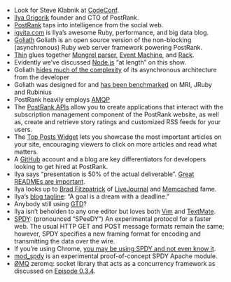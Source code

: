 *   Look for Steve Klabnik at [CodeConf](http://codeconf.com/).
*   [Ilya Grigorik](https://twitter.com/#!/igrigorik) founder and CTO of PostRank.
*   [PostRank](http://www.postrank.com/) taps into intelligence from the social web.
*   [igvita.com](http://igvita.com) is Ilya’s awesome Ruby, performance, and big data blog.
*   [Goliath](http://goliath.io) Goliath is an open source version of the non-blocking (asynchronous) Ruby web server framework powering PostRank.
*   [Thin](http://code.macournoyer.com/thin/) glues together [Mongrel parser](http://www.zedshaw.com/tips/ragel_state_charts.html), [Event Machine](http://rubyeventmachine.com/), and [Rack](http://rack.rubyforge.org/).
*   Evidently we’ve discussed [Node.js](http://nodejs.org) “at length” on this show.
*   Goliath [hides much of the complexity](http://postrank-labs.github.com/goliath/doc/index.html#Getting_Started:_Hello_World) of its asynchronous architecture from the developer
*   Goliath was designed for and [has been benchmarked](http://postrank-labs.github.com/goliath/#gist-845866) on MRI, JRuby and Rubinius
*   PostRank heavily employs [AMQP](http://www.amqp.org/confluence/display/AMQP/Advanced+Message+Queuing+Protocol)
*   The [PostRank APIs](http://www.postrank.com/developers/api) allow you to create applications that interact with the subscription management component of the PostRank website, as well as, create and retrieve story ratings and customized RSS feeds for your users.
*   The [Top Posts Widget](http://labs.postrank.com/top_posts) lets you showcase the most important articles on your site, encouraging viewers to click on more articles and read what matters.
*   A [GitHub](http://github.com) account and a blog are key differentiators for developers looking to get hired at PostRank.
*   Ilya says “presentation is 50% of the actual deliverable”. [Great READMEs are important](http://thechangelog.com/post/3032074343/top-ten-reasons-why-i-wont-use-your-open-source-project).
*   Ilya looks up to [Brad Fitzpatrick](http://en.wikipedia.org/wiki/Brad_Fitzpatrick) of [LiveJournal](http://en.wikipedia.org/wiki/LiveJournal) and [Memcached](http://en.wikipedia.org/wiki/Memcached) fame.
*   Ilya’s [blog tagline](http://igvita.com/): “A goal is a dream with a deadline.”
*   Anybody still using [GTD](http://www.davidco.com/what_is_gtd.php)?
*   Ilya isn’t beholden to any one editor but loves both [Vim](http://vimgolf.com/) and [TextMate](http://macromates.com/).
*   [SPDY](http://www.chromium.org/spdy): (pronounced “SPeeDY”) An experimental protocol for a faster web. The usual HTTP GET and POST message formats remain the same; however, SPDY specifies a new framing format for encoding and transmitting the data over the wire.
*   If you’re using Chrome, [you may be using SPDY and not even know it](http://groups.google.com/group/spdy-dev/browse_thread/thread/4c2396ecbc36b1c4).
*   [mod_spdy](http://code.google.com/p/mod-spdy/) is an experimental proof-of-concept SPDY Apache module.
*   [ØMQ](http://www.zeromq.org/) zeromq: socket library that acts as a concurrency framework as discussed on [Episode 0.3.4](http://thechangelog.com/post/1087757312/episode-0-3-4-mongrel2-guitar-and-more-with-zed-shaw).